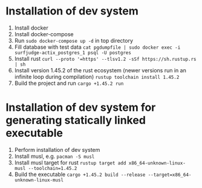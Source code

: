 # Installation of dev system

1. Install docker
2. Install docker-compose
3. Run `sudo docker-compose up -d` in top directory
4. Fill database with test data `cat pgdumpfile | sudo docker exec -i surfjudge-actix_postgres_1 psql -U postgres`
5. Install rust `curl --proto '=https' --tlsv1.2 -sSf https://sh.rustup.rs | sh`
6. Install version 1.45.2 of the rust ecosystem (newer versions run in an infinite loop during compilation) `rustup toolchain install 1.45.2`
7. Build the project and run `cargo +1.45.2 run`

# Installation of dev system for generating statically linked executable
1. Perform installation of dev system
2. Install musl, e.g. `pacman -S musl`
3. Install musl target for rust `rustup target add x86_64-unknown-linux-musl --toolchain=1.45.2`
4. Build the executable `cargo +1.45.2 build --release --target=x86_64-unknown-linux-musl`

